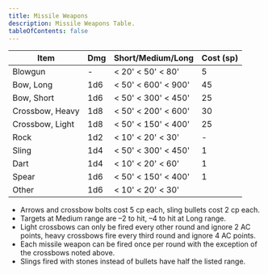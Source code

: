 ```yaml
---
title: Missile Weapons
description: Missile Weapons Table.
tableOfContents: false
---
```


| Item            | Dmg | Short/Medium/Long   | Cost (sp) |
| --------------- | --- | ------------------- | --------- |
| Blowgun         | -   | < 20' < 50' < 80'   | 5         |
| Bow, Long       | 1d6 | < 50' < 600' < 900' | 45        |
| Bow, Short      | 1d6 | < 50' < 300' < 450' | 25        |
| Crossbow, Heavy | 1d8 | < 50' < 200' < 600' | 30        |
| Crossbow, Light | 1d8 | < 50' < 150' < 400' | 25        |
| Rock            | 1d2 | < 10' < 20' < 30'   | -         |
| Sling           | 1d4 | < 50' < 300' < 450' | 1         |
| Dart            | 1d4 | < 10' < 20' < 60'   | 1         |
| Spear           | 1d6 | < 50' < 150' < 400' | 1         |
| Other           | 1d6 | < 10' < 20' < 30'   |           |

- Arrows and crossbow bolts cost 5 cp each, sling bullets cost 2 cp each.
- Targets at Medium range are –2 to hit, –4 to hit at Long range.
- Light crossbows can only be fired every other round and ignore 2 AC points, heavy crossbows fire every third round and
  ignore 4 AC points.
- Each missile weapon can be fired once per round with the exception of the crossbows noted above.
- Slings fired with stones instead of bullets have half the listed range.
